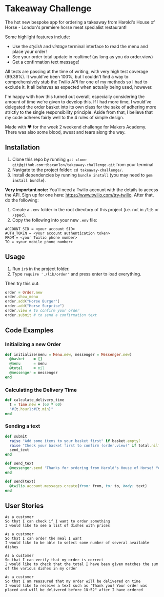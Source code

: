 # Takeaway Challenge

The hot new bespoke app for ordering a takeaway from Harold's House of Horse - London's premiere horse meat specialist restaurant!

Some highlight features include:
- Use the *stylish* and *vintage* terminal interface to read the menu and place your order!
- See your order total update in realtime! (as long as you do order.view)
- Get a confirmation text message!

All tests are passing at the time of writing, with very high test coverage (99.39%). It would've been 100%, but I couldn't find a way to comprehensively stub the Twilio API for one of my methods so I had to exclude it. It all behaves as expected when actually being used, however.

I'm happy with how this turned out overall, especially considering the amount of time we're given to develop this. If I had more time, I would've delegated the order basket into its own class for the sake of adhering more strictly to the single responsibility principle. Aside from that, I believe that my code adheres fairly well to the 4 rules of simple design.

Made with :heart: for the week 2 weekend challenge for Makers Academy. There was also some blood, sweat and tears along the way.

## Installation
1. Clone this repo by running `git clone git@github.com:tbscanlon/takeaway-challenge.git` from your terminal
2. Navigate to the project folder: `cd takeaway-challenge/`.
3. Install dependencies by running `bundle install` (you may need to `gem install bundle`).

**Very important note:** You'll need a Twilio account with the details to access the API. Sign up for one here: https://www.twilio.com/try-twilio. After that, do the following:

1. Create a `.env` folder in the root directory of this project (i.e. not in `/lib` or `/spec`).
2. Copy the following into your new `.env` file:
```
ACCOUNT_SID = <your account SID>
AUTH_TOKEN = <your account authentication token>
FROM = <your Twilio phone number>
TO = <your mobile phone number>
```

## Usage
1. Run `irb` in the project folder.
2. Type `require './lib/order'` and press enter to load everything.

Then try this out:
```ruby
order = Order.new
order.show_menu
order.add("Horse Burger")
order.add("Horse Surprise")
order.view # to confirm your order
order.submit # to send a confirmation text
```

## Code Examples

### Initializing a new Order
```ruby
def initialize(menu = Menu.new, messenger = Messenger.new)
  @basket    = []
  @menu      = menu
  @total     = nil
  @messenger = messenger
end
```

### Calculating the Delivery Time
```ruby
def calculate_delivery_time
  t = Time.new + (60 * 60)
  "#{t.hour}:#{t.min}"
end
```

### Sending a text
```ruby
def submit
  raise "Add some items to your basket first" if basket.empty?
  raise "Check your basket first to confirm (order.view)" if total.nil?
  send_text
end

def send_text
  @messenger.send "Thanks for ordering from Harold's House of Horse! Your order will be with you by #{calculate_delivery_time}"
end

def send(text)
  @twilio.account.messages.create(from: from, to: to, body: text)
end
```

## User Stories
```
As a customer
So that I can check if I want to order something
I would like to see a list of dishes with prices

As a customer
So that I can order the meal I want
I would like to be able to select some number of several available dishes

As a customer
So that I can verify that my order is correct
I would like to check that the total I have been given matches the sum of the various dishes in my order

As a customer
So that I am reassured that my order will be delivered on time
I would like to receive a text such as "Thank you! Your order was placed and will be delivered before 18:52" after I have ordered
```
